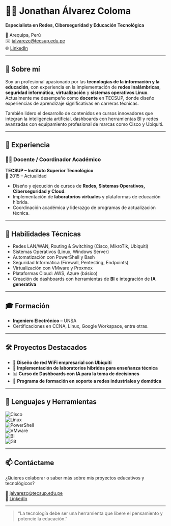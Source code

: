 # 👨‍💻 Jonathan Álvarez Coloma

**Especialista en Redes, Ciberseguridad y Educación Tecnológica**

📍 Arequipa, Perú  
✉️ jalvarezc@tecsup.edu.pe  
🌐 [LinkedIn](https://www.linkedin.com/in/jonathan-ac28/)  

---

## 🧠 Sobre mí

Soy un profesional apasionado por las **tecnologías de la información y la educación**, con experiencia en la implementación de **redes inalámbricas**, **seguridad informática**, **virtualización** y **sistemas operativos Linux**. Actualmente me desempeño como **docente** en TECSUP, donde diseño experiencias de aprendizaje significativas en carreras técnicas.

También lidero el desarrollo de contenidos en cursos innovadores que integran la inteligencia artificial, dashboards con herramientas BI y redes avanzadas con equipamiento profesional de marcas como Cisco y Ubiquiti.

---

## 💼 Experiencia

### 👨‍🏫 **Docente / Coordinador Académico**  
**TECSUP – Instituto Superior Tecnológico**  
📅 2015 – Actualidad  
- Diseño y ejecución de cursos de **Redes, Sistemas Operativos, Ciberseguridad y Cloud**.  
- Implementación de **laboratorios virtuales** y plataformas de educación híbrida.  
- Coordinación académica y liderazgo de programas de actualización técnica.

---

## 🧩 Habilidades Técnicas

- Redes LAN/WAN, Routing & Switching (Cisco, MikroTik, Ubiquiti)  
- Sistemas Operativos (Linux, Windows Server)  
- Automatización con PowerShell y Bash  
- Seguridad Informática (Firewall, Pentesting, Endpoints)  
- Virtualización con VMware y Proxmox  
- Plataformas Cloud: AWS, Azure (básico)  
- Creación de dashboards con herramientas de **BI** e integración de **IA generativa**

---

## 🎓 Formación

- **Ingeniero Electrónico** – UNSA  
- Certificaciones en CCNA, Linux, Google Workspace, entre otras.

---

## 🛠 Proyectos Destacados

- 🔧 **Diseño de red WiFi empresarial con Ubiquiti**  
- 🧪 **Implementación de laboratorios híbridos para enseñanza técnica**  
- 📊 **Curso de Dashboards con IA para la toma de decisiones**  
- 📡 **Programa de formación en soporte a redes industriales y domótica**

---

## 📢 Lenguajes y Herramientas

![Cisco](https://img.shields.io/badge/Cisco-Networking-blue)  
![Linux](https://img.shields.io/badge/Linux-Shell-brightgreen)  
![PowerShell](https://img.shields.io/badge/PowerShell-Scripting-blue)  
![VMware](https://img.shields.io/badge/VMware-Virtualization-orange)  
![BI](https://img.shields.io/badge/BI-Dashboards-yellow)  
![Git](https://img.shields.io/badge/Git-Version%20Control-red)

---

## 📫 Contáctame

¿Quieres colaborar o saber más sobre mis proyectos educativos y tecnológicos?

📨 jalvarezc@tecsup.edu.pe  
🔗 [LinkedIn](https://www.linkedin.com/in/jonathan-ac28/)

---

> “La tecnología debe ser una herramienta que libere el pensamiento y potencie la educación.”

